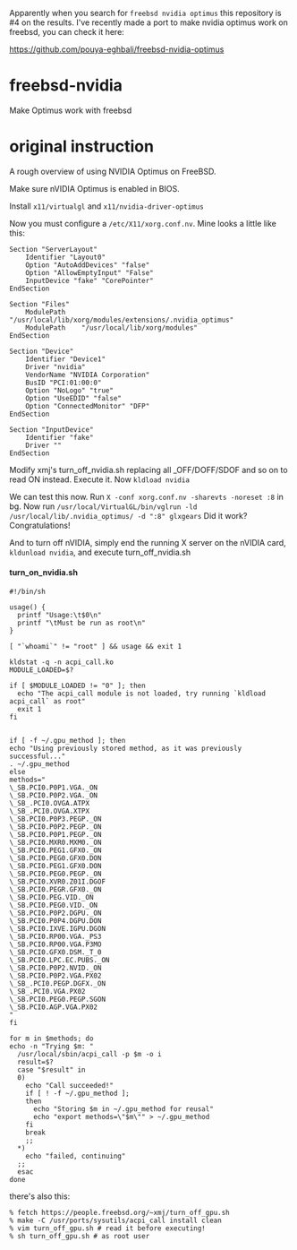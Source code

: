 Apparently when you search for `freebsd nvidia optimus` this repository is #4 on the results. I've recently made a port to make nvidia optimus work on freebsd, you can check it here: 

https://github.com/pouya-eghbali/freebsd-nvidia-optimus

# freebsd-nvidia
Make Optimus work with freebsd

# original instruction

A rough overview of using NVIDIA Optimus on FreeBSD.
 
Make sure nVIDIA Optimus is enabled in BIOS.
 
Install `x11/virtualgl` and `x11/nvidia-driver-optimus`
 
Now you must configure a `/etc/X11/xorg.conf.nv`. Mine looks a little like this:
 
```
Section "ServerLayout"
    Identifier "Layout0"
    Option "AutoAddDevices" "false"
    Option "AllowEmptyInput" "False"
    InputDevice "fake" "CorePointer"
EndSection

Section "Files"
    ModulePath    "/usr/local/lib/xorg/modules/extensions/.nvidia_optimus"
    ModulePath    "/usr/local/lib/xorg/modules"
EndSection

Section "Device"
    Identifier "Device1"
    Driver "nvidia"
    VendorName "NVIDIA Corporation"
    BusID "PCI:01:00:0"
    Option "NoLogo" "true"
    Option "UseEDID" "false"
    Option "ConnectedMonitor" "DFP"
EndSection

Section "InputDevice"
    Identifier "fake"
    Driver ""
EndSection
```
Modify xmj's turn_off_nvidia.sh replacing all _OFF/DOFF/SDOF and so on to read
ON instead. Execute it. Now `kldload nvidia`
 
We can test this now. Run `X -conf xorg.conf.nv -sharevts -noreset :8` in bg.
Now run `/usr/local/VirtualGL/bin/vglrun -ld /usr/local/lib/.nvidia_optimus/ -d ":8" glxgears`
Did it work? Congratulations!
 
And to turn off nVIDIA, simply end the running X server on the nVIDIA card,
`kldunload nvidia`, and execute turn_off_nvidia.sh


#### turn_on_nvidia.sh ####
```
#!/bin/sh

usage() {
  printf "Usage:\t$0\n"
  printf "\tMust be run as root\n"
}

[ "`whoami`" != "root" ] && usage && exit 1

kldstat -q -n acpi_call.ko
MODULE_LOADED=$?

if [ $MODULE_LOADED != "0" ]; then
  echo "The acpi_call module is not loaded, try running `kldload acpi_call` as root"
  exit 1
fi


if [ -f ~/.gpu_method ]; then
echo "Using previously stored method, as it was previously successful..."
. ~/.gpu_method
else
methods="
\_SB.PCI0.P0P1.VGA._ON
\_SB.PCI0.P0P2.VGA._ON
\_SB_.PCI0.OVGA.ATPX
\_SB_.PCI0.OVGA.XTPX
\_SB.PCI0.P0P3.PEGP._ON
\_SB.PCI0.P0P2.PEGP._ON
\_SB.PCI0.P0P1.PEGP._ON
\_SB.PCI0.MXR0.MXM0._ON
\_SB.PCI0.PEG1.GFX0._ON
\_SB.PCI0.PEG0.GFX0.DON
\_SB.PCI0.PEG1.GFX0.DON
\_SB.PCI0.PEG0.PEGP._ON
\_SB.PCI0.XVR0.Z01I.DGOF
\_SB.PCI0.PEGR.GFX0._ON
\_SB.PCI0.PEG.VID._ON
\_SB.PCI0.PEG0.VID._ON
\_SB.PCI0.P0P2.DGPU._ON
\_SB.PCI0.P0P4.DGPU.DON
\_SB.PCI0.IXVE.IGPU.DGON
\_SB.PCI0.RP00.VGA._PS3
\_SB.PCI0.RP00.VGA.P3MO
\_SB.PCI0.GFX0.DSM._T_0
\_SB.PCI0.LPC.EC.PUBS._ON
\_SB.PCI0.P0P2.NVID._ON
\_SB.PCI0.P0P2.VGA.PX02
\_SB_.PCI0.PEGP.DGFX._ON
\_SB_.PCI0.VGA.PX02
\_SB.PCI0.PEG0.PEGP.SGON
\_SB.PCI0.AGP.VGA.PX02
"
fi

for m in $methods; do
echo -n "Trying $m: "
  /usr/local/sbin/acpi_call -p $m -o i
  result=$?
  case "$result" in
  0)
    echo "Call succeeded!"
    if [ ! -f ~/.gpu_method ];
    then
      echo "Storing $m in ~/.gpu_method for reusal"
      echo "export methods=\"$m\"" > ~/.gpu_method
    fi
    break
    ;;
  *)
    echo "failed, continuing"
  ;;
  esac
done
```

there's also this:

```
% fetch https://people.freebsd.org/~xmj/turn_off_gpu.sh
% make -C /usr/ports/sysutils/acpi_call install clean
% vim turn_off_gpu.sh # read it before executing!
% sh turn_off_gpu.sh # as root user
```
